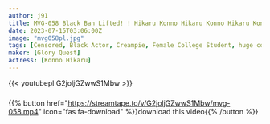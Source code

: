 ```yaml
---
author: j91
title: MVG-058 Black Ban Lifted! ! Hikaru Konno Hikaru Konno Hikaru Konno Hikaru
date: 2023-07-15T03:06:00Z
image: "mvg058pl.jpg"
tags: [Censored, Black Actor, Creampie, Female College Student, huge cock, POV, Solowork]
maker: [Glory Quest]
actress: [Konno Hikaru]
---
```



{{< youtubepl G2joljGZwwS1Mbw >}}
###

{{% button href="https://streamtape.to/v/G2joljGZwwS1Mbw/mvg-058.mp4" icon="fas fa-download" %}}download this video{{% /button %}}


